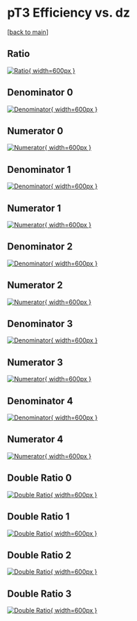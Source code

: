# pT3 Efficiency vs. dz

[[back to main](./)]



## Ratio

[![Ratio](../mtv/var/pT3_loweta_211_1_eff_dz.png){ width=600px }](../mtv/var/pT3_loweta_211_1_eff_dz.pdf)

## Denominator 0

[![Denominator](../mtv/den/pT3_loweta_211_1_eff_dz_den0.png){ width=600px }](../mtv/den/pT3_loweta_211_1_eff_dz_den0.pdf)

## Numerator 0

[![Numerator](../mtv/num/pT3_loweta_211_1_eff_dz_num0.png){ width=600px }](../mtv/num/pT3_loweta_211_1_eff_dz_num0.pdf)

## Denominator 1

[![Denominator](../mtv/den/pT3_loweta_211_1_eff_dz_den1.png){ width=600px }](../mtv/den/pT3_loweta_211_1_eff_dz_den1.pdf)

## Numerator 1

[![Numerator](../mtv/num/pT3_loweta_211_1_eff_dz_num1.png){ width=600px }](../mtv/num/pT3_loweta_211_1_eff_dz_num1.pdf)

## Denominator 2

[![Denominator](../mtv/den/pT3_loweta_211_1_eff_dz_den2.png){ width=600px }](../mtv/den/pT3_loweta_211_1_eff_dz_den2.pdf)

## Numerator 2

[![Numerator](../mtv/num/pT3_loweta_211_1_eff_dz_num2.png){ width=600px }](../mtv/num/pT3_loweta_211_1_eff_dz_num2.pdf)

## Denominator 3

[![Denominator](../mtv/den/pT3_loweta_211_1_eff_dz_den3.png){ width=600px }](../mtv/den/pT3_loweta_211_1_eff_dz_den3.pdf)

## Numerator 3

[![Numerator](../mtv/num/pT3_loweta_211_1_eff_dz_num3.png){ width=600px }](../mtv/num/pT3_loweta_211_1_eff_dz_num3.pdf)

## Denominator 4

[![Denominator](../mtv/den/pT3_loweta_211_1_eff_dz_den4.png){ width=600px }](../mtv/den/pT3_loweta_211_1_eff_dz_den4.pdf)

## Numerator 4

[![Numerator](../mtv/num/pT3_loweta_211_1_eff_dz_num4.png){ width=600px }](../mtv/num/pT3_loweta_211_1_eff_dz_num4.pdf)

## Double Ratio 0

[![Double Ratio](../mtv/ratio/pT3_loweta_211_1_eff_dz_ratio0.png){ width=600px }](../mtv/ratio/pT3_loweta_211_1_eff_dz_ratio0.pdf)

## Double Ratio 1

[![Double Ratio](../mtv/ratio/pT3_loweta_211_1_eff_dz_ratio1.png){ width=600px }](../mtv/ratio/pT3_loweta_211_1_eff_dz_ratio1.pdf)

## Double Ratio 2

[![Double Ratio](../mtv/ratio/pT3_loweta_211_1_eff_dz_ratio2.png){ width=600px }](../mtv/ratio/pT3_loweta_211_1_eff_dz_ratio2.pdf)

## Double Ratio 3

[![Double Ratio](../mtv/ratio/pT3_loweta_211_1_eff_dz_ratio3.png){ width=600px }](../mtv/ratio/pT3_loweta_211_1_eff_dz_ratio3.pdf)

